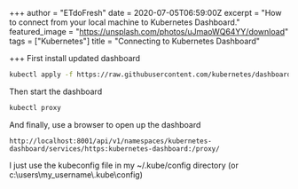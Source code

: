 +++
author = "ETdoFresh"
date = 2020-07-05T06:59:00Z
excerpt = "How to connect from your local machine to Kubernetes Dashboard."
featured_image = "https://unsplash.com/photos/uJmaoWQ64YY/download"
tags = ["Kubernetes"]
title = "Connecting to Kubernetes Dashboard"

+++
First install updated dashboard

``` sh
kubectl apply -f https://raw.githubusercontent.com/kubernetes/dashboard/v2.0.0/aio/deploy/recommended.yaml
```

Then start the dashboard

``` sh
kubectl proxy
```

And finally, use a browser to open up the dashboard

``` http
http://localhost:8001/api/v1/namespaces/kubernetes-dashboard/services/https:kubernetes-dashboard:/proxy/
```

I just use the kubeconfig file in my ~/.kube/config directory (or c:\users\my_username\\.kube\config)